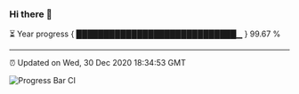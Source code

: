 ### Hi there 👋

⏳ Year progress { █████████████████████████████▁ } 99.67 %

---

⏰ Updated on Wed, 30 Dec 2020 18:34:53 GMT

![Progress Bar CI](https://github.com/liununu/liununu/workflows/Progress%20Bar%20CI/badge.svg)
